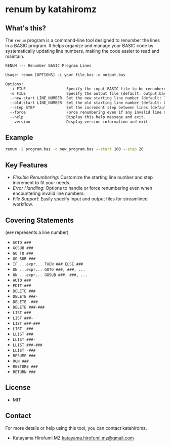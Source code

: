 # renum by katahiromz

## What's this?

The `renum` program is a command-line tool designed to renumber the lines in a BASIC program.
It helps organize and manage your BASIC code by systematically updating line numbers,
making the code easier to read and maintain.

```txt
RENUM --- Renumber BASIC Program Lines

Usage: renum [OPTIONS] -i your_file.bas -o output.bas

Options:
  -i FILE                  Specify the input BASIC file to be renumbered.
  -o FILE                  Specify the output file (default: output.bas).
  --new-start LINE_NUMBER  Set the new starting line number (default: 10).
  --old-start LINE_NUMBER  Set the old starting line number (default: 0).
  --step STEP              Set the increment step between lines (default: 10).
  --force                  Force renumbering even if any invalid line number.
  --help                   Display this help message and exit.
  --version                Display version information and exit.
```

## Example

```cmd
renum -i program.bas -o new_program.bas --start 100 --step 20
```

## Key Features

- *Flexible Renumbering*: Customize the starting line number and step increment to fit your needs.
- *Error Handling*: Options to handle or force renumbering even when encountering invalid line numbers.
- *File Support*: Easily specify input and output files for streamlined workflow.

## Covering Statements

(`###` represents a line number)

- `GOTO ###`
- `GOSUB ###`
- `GO TO ###`
- `GO SUB ###`
- `IF ...expr... THEN ### ELSE ###`
- `ON ...expr... GOTO ###, ###, ...`
- `ON ...expr... GOSUB ###, ###, ...`
- `AUTO ###`
- `EDIT ###`
- `DELETE ###`
- `DELETE ###-`
- `DELETE -###`
- `DELETE ###-###`
- `LIST ###`
- `LIST ###-`
- `LIST ###-###`
- `LIST -###`
- `LLIST ###`
- `LLIST ###-`
- `LLIST ###-###`
- `LLIST -###`
- `RESUME ###`
- `RUN ###`
- `RESTORE ###`
- `RETURN ###`

## License

- MIT

## Contact

For more details or help using this tool, you can contact katahiromz.

- Katayama Hirofumi MZ <katayama.hirofumi.mz@gmail.com>
